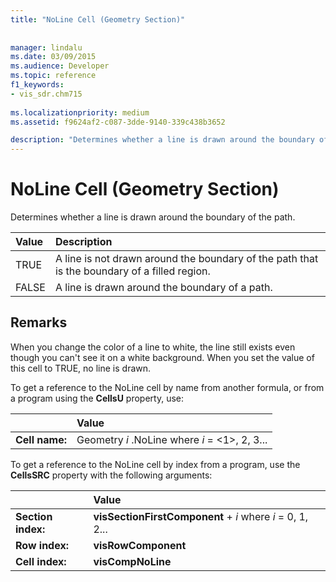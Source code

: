 ```yaml
---
title: "NoLine Cell (Geometry Section)"
 
 
manager: lindalu
ms.date: 03/09/2015
ms.audience: Developer
ms.topic: reference
f1_keywords:
- vis_sdr.chm715
 
ms.localizationpriority: medium
ms.assetid: f9624af2-c087-3dde-9140-339c438b3652

description: "Determines whether a line is drawn around the boundary of the path."
---
```


# NoLine Cell (Geometry Section)

Determines whether a line is drawn around the boundary of the path.
  
|**Value**|**Description**|
|:-----|:-----|
| TRUE  <br/> | A line is not drawn around the boundary of the path that is the boundary of a filled region. |
| FALSE  <br/> | A line is drawn around the boundary of a path. |
   
## Remarks

When you change the color of a line to white, the line still exists even though you can't see it on a white background. When you set the value of this cell to TRUE, no line is drawn.
  
To get a reference to the NoLine cell by name from another formula, or from a program using the **CellsU** property, use: 
  
||Value |
|:-----|:-----|
| **Cell name:**  <br/> | Geometry  *i*  .NoLine            where  *i*  = <1>, 2, 3... |
   
To get a reference to the NoLine cell by index from a program, use the **CellsSRC** property with the following arguments: 
  
||Value |
|:-----|:-----|
| **Section index:**  <br/> |**visSectionFirstComponent** +  *i*            where  *i*  = 0, 1, 2... |
| **Row index:**  <br/> |**visRowComponent** <br/> |
| **Cell index:**  <br/> |**visCompNoLine** <br/> |
   

